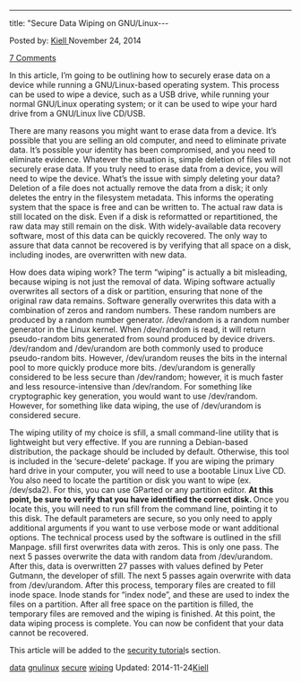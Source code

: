 ---
title: "Secure Data Wiping on GNU/Linux---

<article class="post-listing post-7402 post type-post status-publish format-standard has-post-thumbnail hentry  tag-data tag-gnulinux tag-secure tag-wiping">
Posted by: <a href="https://www.deepdotweb.com/author/kiell/" title="">Kiell </a></span>
<span>November 24, 2014</span>
    
<a href="/2014/11/24/secure-data-wiping-gnulinux/#comments">7 Comments</a></span>
</p>
<div class="clear"></div>
<div class="entry">
<p>In this article, I&#8217;m going to be outlining how to securely erase data on a device while running a GNU/Linux-based operating system. This process can be used to wipe a device, such as a USB drive, while running your normal GNU/Linux operating system; or it can be used to wipe your hard drive from a GNU/Linux live CD/USB.</p>
<p>There are many reasons you might want to erase data from a device. It&#8217;s possible that you are selling an old computer, and need to eliminate private data. It&#8217;s possible your identity has been compromised, and you need to eliminate evidence. Whatever the situation is, simple deletion of files will not securely erase data. If you truly need to erase data from a device, you will need to wipe the device. What&#8217;s the issue with simply deleting your data? Deletion of a file does not actually remove the data from a disk; it only deletes the entry in the filesystem metadata. This informs the operating system that the space is free and can be written to. The actual raw data is still located on the disk. Even if a disk is reformatted or repartitioned, the raw data may still remain on the disk. With widely-available data recovery software, most of this data can be quickly recovered. The only way to assure that data cannot be recovered is by verifying that all space on a disk, including inodes, are overwritten with new data.</p>
<p>How does data wiping work? The term &#8220;wiping&#8221; is actually a bit misleading, because wiping is not just the removal of data. Wiping software actually overwrites all sectors of a disk or partition, ensuring that none of the original raw data remains. Software generally overwrites this data with a combination of zeros and random numbers. These random numbers are produced by a random number generator. /dev/random is a random number generator in the Linux kernel. When /dev/random is read, it will return pseudo-random bits generated from sound produced by device drivers. /dev/random and /dev/urandom are both commonly used to produce pseudo-random bits. However, /dev/urandom reuses the bits in the internal pool to more quickly produce more bits. /dev/urandom is generally considered to be less secure than /dev/random; however, it is much faster and less resource-intensive than /dev/random. For something like cryptographic key generation, you would want to use /dev/random. However, for something like data wiping, the use of /dev/urandom is considered secure.</p>
<p>The wiping utility of my choice is sfill, a small command-line utility that is lightweight but very effective. If you are running a Debian-based distribution, the package should be included by default. Otherwise, this tool is included in the &#8216;secure-delete&#8217; package. If you are wiping the primary hard drive in your computer, you will need to use a bootable Linux Live CD. You also need to locate the partition or disk you want to wipe (ex. /dev/sda2). For this, you can use GParted or any partition editor. <strong>At this point, b</strong><strong>e sure to verify that you have identified the correct disk. </strong>Once you locate this, you will need to run sfill from the command line, pointing it to this disk. The default parameters are secure, so you only need to apply additional arguments if you want to use verbose mode or want additional options. The technical process used by the software is outlined in the sfill Manpage. sfill first overwrites data with zeros. This is only one pass. The next 5 passes overwrite the data with random data from /dev/urandom. After this, data is overwritten 27 passes with values defined by Peter Gutmann, the developer of sfill. The next 5 passes again overwrite with data from /dev/urandom. After this process, temporary files are created to fill inode space. Inode stands for &#8220;index node&#8221;, and these are used to index the files on a partition. After all free space on the partition is filled, the temporary files are removed and the wiping is finished. At this point, the data wiping process is complete. You can now be confident that your data cannot be recovered.</p>
<p>This article will be added to the <a href="http://www.deepdotweb.com/security-tutorials/">security tutorial</a>s section.</p>
</div>
<a href="https://www.deepdotweb.com/tag/data/" rel="tag">data</a> <a href="https://www.deepdotweb.com/tag/gnulinux/" rel="tag">gnulinux</a> <a href="https://www.deepdotweb.com/tag/secure/" rel="tag">secure</a> <a href="https://www.deepdotweb.com/tag/wiping/" rel="tag">wiping</a></span> 
Updated: 2014-11-24<a href="https://www.deepdotweb.com/author/kiell/" title="Posts by Kiell" rel="author">Kiell</a></strong></div>
    

